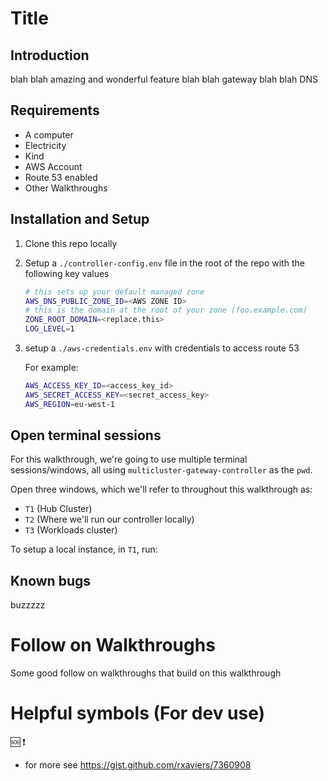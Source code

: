 # Title

## Introduction
blah blah amazing and wonderful feature blah blah gateway blah blah DNS 

## Requirements
* A computer
* Electricity
* Kind
* AWS Account
* Route 53 enabled
* Other Walkthroughs


 ## Installation and Setup
1. Clone this repo locally 
1. Setup a `./controller-config.env` file in the root of the repo with the following key values

    ```bash
    # this sets up your default managed zone
    AWS_DNS_PUBLIC_ZONE_ID=<AWS ZONE ID>
    # this is the domain at the root of your zone (foo.example.com)
    ZONE_ROOT_DOMAIN=<replace.this>
    LOG_LEVEL=1
    ```   

1. setup a `./aws-credentials.env` with credentials to access route 53

    For example:

    ```bash
    AWS_ACCESS_KEY_ID=<access_key_id>
    AWS_SECRET_ACCESS_KEY=<secret_access_key>
    AWS_REGION=eu-west-1
    ```

## Open terminal sessions
For this walkthrough, we're going to use multiple terminal sessions/windows, all using `multicluster-gateway-controller` as the `pwd`.

Open three windows, which we'll refer to throughout this walkthrough as:

* `T1` (Hub Cluster)
* `T2` (Where we'll run our controller locally)
* `T3` (Workloads cluster)

To setup a local instance, in `T1`, run:

## Known bugs
buzzzzz

# Follow on Walkthroughs
Some good follow on walkthroughs that build on this walkthrough


# Helpful symbols (For dev use)
:sos:
:exclamation:
* for more see https://gist.github.com/rxaviers/7360908